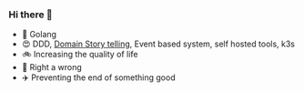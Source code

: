 ### Hi there 👋

- 🌱 Golang
- :heart_eyes: DDD, [Domain Story telling](https://domainstorytelling.org/), Event based system, self hosted tools, k3s
- :bike: Increasing the quality of life
- :car: Right a wrong
- :airplane: Preventing the end of something good

<!--
*jaigouk/jaigouk** is a ✨ _special_ ✨ repository because its `README.md` (this file) appears on your GitHub profile.

Here are some ideas to get you started:

- 🌱 I'm currently learning ...
- 👯 I'm looking to collaborate on ...
- 🤔 I'm looking for help with ...
- 💬 Ask me about ...
- 📫 How to reach me: ...
- 😄 Pronouns: ...
- ⚡ Fun fact: ...
-->
